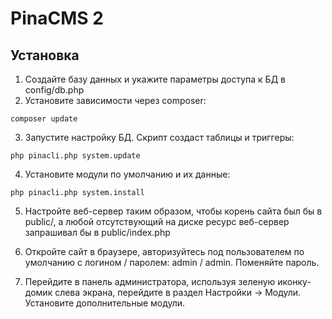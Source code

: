 # PinaCMS 2

## Установка 
1. Создайте базу данных и укажите параметры доступа к БД в config/db.php
2. Установите зависимости через composer:
```
composer update
```
3. Запустите настройку БД. Скрипт создаст таблицы и триггеры:
```
php pinacli.php system.update
```
4. Установите модули по умолчанию и их данные:
```
php pinacli.php system.install
```
5. Настройте веб-сервер таким образом, чтобы корень сайта был бы в public/, а любой отсутствующий на диске ресурс веб-сервер запрашивал бы в public/index.php

6. Откройте сайт в браузере, авторизуйтесь под пользователем по умолчанию с логином / паролем: admin / admin. Поменяйте пароль.

7. Перейдите в панель администратора, используя зеленую иконку-домик слева экрана, перейдите в раздел Настройки -> Модули. Установите дополнительные модули. 
